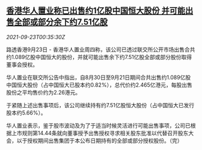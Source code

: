 <!--1632358863000-->
[香港华人置业称已出售约1亿股中国恒大股份 并可能出售全部或部分余下约7.51亿股](https://cn.reuters.com/article/chinese-est-evergrande-0923-thur-idCNKBS2GJ00P)
------

<div><i>2021-09-23T00:35:30Z</i></div><p>路透香港9月23日 - 香港华人置业周四称，该公司已透过联交所公开市场出售合共约1.089亿股中国恒大的股份，并就可能出售余下约7.51亿股全部或部分股份取得董事会授权。</p><p>华人置业在联交所公告中指出，自8月30日至9月21日期间合共出售约1.089亿股中国恒大股份（占中国恒大已股本约0.82%），总代价约2.465亿港元，每股出售股份之平均售价约为2.26港元。</p><p>于紧随上述出售事项后，该公司继续持有约7.51亿股恒大股份（占中国恒大已发行股本约5.66%）。</p><p>华人置业表示，鉴于股市波动及为了于适当时候灵活进行可能出售事项，公司已根据上市规则第14.44条就向董事授予出售授权寻求相关股东批准以代替召开股东大会，以于授权期间出售集团于本公布日期持有的全部或部分授权股份。（完）</p>
